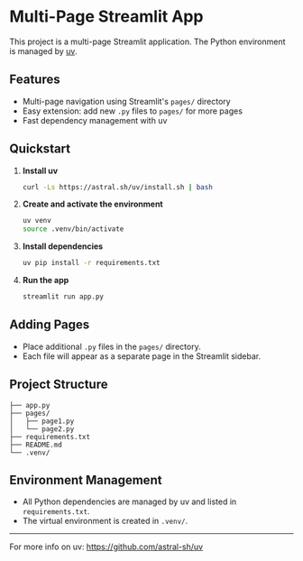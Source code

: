 # Multi-Page Streamlit App

This project is a multi-page Streamlit application. The Python environment is managed by [uv](https://github.com/astral-sh/uv).

## Features
- Multi-page navigation using Streamlit's `pages/` directory
- Easy extension: add new `.py` files to `pages/` for more pages
- Fast dependency management with uv

## Quickstart

1. **Install uv**
   ```bash
   curl -Ls https://astral.sh/uv/install.sh | bash
   ```
2. **Create and activate the environment**
   ```bash
   uv venv
   source .venv/bin/activate
   ```
3. **Install dependencies**
   ```bash
   uv pip install -r requirements.txt
   ```
4. **Run the app**
   ```bash
   streamlit run app.py
   ```

## Adding Pages
- Place additional `.py` files in the `pages/` directory.
- Each file will appear as a separate page in the Streamlit sidebar.

## Project Structure
```
├── app.py
├── pages/
│   ├── page1.py
│   └── page2.py
├── requirements.txt
├── README.md
└── .venv/
```

## Environment Management
- All Python dependencies are managed by uv and listed in `requirements.txt`.
- The virtual environment is created in `.venv/`.

---
For more info on uv: https://github.com/astral-sh/uv
